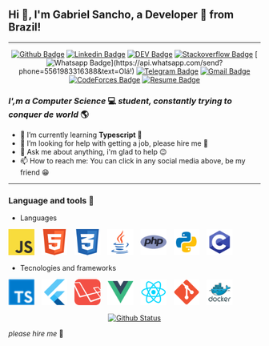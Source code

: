 ## Hi 👋, I'm Gabriel Sancho, a Developer 🚀 from Brazil!

---

<div align="center">

[![Github Badge](https://img.shields.io/badge/-Github-000?style=flat-square&logo=Github&logoColor=white&link=https://github.com/sancho41)](https://github.com/sancho41)
[![Linkedin Badge](https://img.shields.io/badge/-LinkedIn-blue?style=flat-square&logo=Linkedin&logoColor=white&link=https://www.linkedin.com/in/gabriel-sancho-99888a180/)](https://www.linkedin.com/in/gabriel-sancho-99888a180/)
[![DEV Badge](https://img.shields.io/badge/-DEV.to-000?style=flat-square&logo=dev.to&logoColor=white&link=https://dev.to/sancho41)](https://dev.to/sancho41)
[![Stackoverflow Badge](https://img.shields.io/badge/-Stackoverflow-4CA143?style=flat-square&logo=Stackoverflow&logoColor=white&link=https://pt.stackoverflow.com/users/196113/gabriel-sancho)](https://pt.stackoverflow.com/users/196113/gabriel-sancho)
[![Whatsapp Badge](https://img.shields.io/badge/-Whatsapp-4CA143?style=flat-square&labelColor=4CA143&logo=whatsapp&logoColor=white&link=https://api.whatsapp.com/send?phone=5561983316388&text=Olá!)](https://api.whatsapp.com/send?phone=5561983316388&text=Olá!)
[![Telegram Badge](https://img.shields.io/badge/-Telegram-1ca0f1?style=flat-square&labelColor=1ca0f1&logo=telegram&logoColor=white&link=https://t.me/G_Sancho)](https://t.me/G_Sancho)
[![Gmail Badge](https://img.shields.io/badge/-Gmail-c14438?style=flat-square&logo=Gmail&logoColor=white&link=mailto:gabriel.sancho13@gmail.com)](mailto:gabriel.sancho13@gmail.com)
[![CodeForces Badge](https://img.shields.io/badge/-CodeForces-3B5998?style=flat-square&logo=CodeForces&logoColor=white&link=https://codeforces.com/profile/sancho41)](https://codeforces.com/profile/sancho41)
[![Resume Badge](https://img.shields.io/badge/-Resume-000?style=flat-square&logo=read-the-docs&logoColor=white&link=https://sancho41.github.io/curriculum.html)](https://sancho41.github.io/curriculum.html)

</div>

### _I',m a **Computer Science**_ 💻 _student, constantly trying to conquer de **world**_ 🌎

- 🌱 I’m currently learning **Typescript 💙**
- 🤔 I’m looking for help with getting a job, please hire me 🙏
- 💬 Ask me about anything, i'm glad to help 😉
- 📫 How to reach me: You can click in any social media above, be my friend 😁

---

### Language and tools 🔑

- Languages


<p float="left">
  <img width="52px" style="margin-right: 10px;" src="https://raw.githubusercontent.com/Sancho41/Sancho41/master/resources/images/javascript.png" />
  <img width="52px" style="margin-right: 10px;" src="https://raw.githubusercontent.com/Sancho41/Sancho41/master/resources/images/html5.png" />
  <img width="52px" style="margin-right: 10px;" src="https://raw.githubusercontent.com/Sancho41/Sancho41/master/resources/images/css.png" />
  <img width="52px" style="margin-right: 10px;" src="https://raw.githubusercontent.com/Sancho41/Sancho41/master/resources/images/java.png" />
  <img width="52px" style="margin-right: 10px;" src="https://raw.githubusercontent.com/Sancho41/Sancho41/master/resources/images/php.png" />
  <img width="52px" style="margin-right: 10px;" src="https://raw.githubusercontent.com/Sancho41/Sancho41/master/resources/images/python.png" />
  <img width="52px" style="margin-right: 10px;" src="https://raw.githubusercontent.com/Sancho41/Sancho41/master/resources/images/c.png" />
</p>

- Tecnologies and frameworks

<p float="left">
  <img width="52px" style="margin-right: 10px;" src="https://raw.githubusercontent.com/Sancho41/Sancho41/master/resources/images/typescript.png" />
  <img width="52px" style="margin-right: 10px;" src="https://raw.githubusercontent.com/Sancho41/Sancho41/master/resources/images/flutter.png" />
  <img width="52px" style="margin-right: 10px;" src="https://raw.githubusercontent.com/Sancho41/Sancho41/master/resources/images/laravel.png" />
  <img width="52px" style="margin-right: 10px;" src="https://raw.githubusercontent.com/Sancho41/Sancho41/master/resources/images/vue.png" />
  <img width="52px" style="margin-right: 10px;" src="https://raw.githubusercontent.com/Sancho41/Sancho41/master/resources/images/react.png" />
  <img width="52px" style="margin-right: 10px;" src="https://raw.githubusercontent.com/Sancho41/Sancho41/master/resources/images/git.png" />
  <img width="52px" style="margin-right: 10px;" src="https://raw.githubusercontent.com/Sancho41/Sancho41/master/resources/images/docker.png" />
</p>

<div align="center">

[![Github Status](https://github-readme-stats.vercel.app/api?username=sancho41&show_icons=true&title_color=fff&icon_color=79ff97&text_color=9f9f9f&bg_color=151515)](https://github.com/sancho41/sancho41)

</div>

_please hire me_ 🙏
